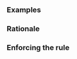 <!-- Add a description of the proposed rule, for instance:

 Colons always have no space on the left and one space on the right when
specifying a type.

-->

### Examples

<!--
Add some correct and wrong cases to clarify the rule. For instance:

```swift
// Correct
let name: String
struct MyType: MyProtocol {}
func prompt<T: UIViewController where T: Confirmable>(t: T) {}

// Wrong
let name : String
struct MyType : MyProtocol {}
func prompt<T : UIViewController where T : Confirmable>(t: T) {}
```
-->

### Rationale

<!--
If there's an objective reason why this is better than the alternative, explain
it here. Or at least provide references to usage in the community (stdlib, blog
posts, other style guides).

For instance:

[Swift Colon Care: High Fiber
usage](http://ericasadun.com/2016/03/25/swift-colon-care-high-fiber-usage/)
details the rationale and alternatives pretty well.

> This approach is consistent, prioritizes the role of the left item, and is (in
> my opinion) quite readable.

While the stdlib uses _a space on both sides of the colon when it’s used for
declaration or extension_, Apple Developer publications _always write colons
with no space on the left (except ternary)_.
-->

### Enforcing the rule

<!--
If you know a good way to enforce this rule, add the information here. For
instance:

SwiftLint includes a `colon` rule that implements this.
-->
